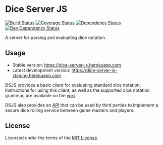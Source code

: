 # Dice Server JS

[![Build Status][travis-image]][travis-link]
[![Coverage Status][coveralls-image]][coveralls-link]
[![Dependency Status][david-image]][david-link]
[![Dev Dependency Status][david-dev-image]][david-dev-link]

A server for parsing and evaluating dice notation.

## Usage

* Stable version: https://dice-server-js.herokuapp.com
* Latest development version: https://dice-server-js-staging.herokuapp.com

DSJS provides a basic client for evaluating standard dice notation.  Instructions for using this client, as well as the supported dice notation grammar, are available on the [wiki](https://github.com/ssoloff/dice-server-js/wiki/Client-help).

DSJS also provides an [API](https://github.com/ssoloff/dice-server-js/wiki/API) that can be used by third parties to implement a secure dice rolling service between game masters and players.

## License

Licensed under the terms of the [MIT License][license-link].

[coveralls-image]: https://coveralls.io/repos/ssoloff/dice-server-js/badge.svg?branch=master&service=github
[coveralls-link]: https://coveralls.io/github/ssoloff/dice-server-js?branch=master
[david-image]: https://david-dm.org/ssoloff/dice-server-js/status.svg
[david-link]: https://david-dm.org/ssoloff/dice-server-js
[david-dev-image]: https://david-dm.org/ssoloff/dice-server-js/dev-status.svg
[david-dev-link]: https://david-dm.org/ssoloff/dice-server-js?type=dev
[license-link]: https://opensource.org/licenses/MIT
[travis-image]: https://travis-ci.org/ssoloff/dice-server-js.svg?branch=master
[travis-link]: https://travis-ci.org/ssoloff/dice-server-js
